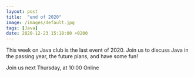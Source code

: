 ```yaml
---
layout: post
title:  "end of 2020"
image: /images/default.jpg
tags: [Java]
date: 2020-12-23 15:18:00 +0200
---
```


This week on Java club is the last event of 2020. Join us to discuss Java in the passing year, the future plans, and have some fun! []()

Join us next Thursday, at 10:00 Online